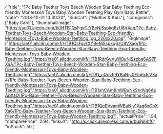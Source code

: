 {
	"title": "1Pc Baby Teether Toys Beech Wooden Star Baby Teething Eco-friendly Montessori Toys Baby Wooden Teething Play Gym Baby Rattle",
	"date": "2018-10-31 10:30:20",
	"SubCat": ["Mother & Kids"],
	"categories": ["Baby Care"],
	"thumbnailImage": "https://ae01.alicdn.com/kf/HTB1QsFgvCtYBeNjSspkq6zU8VXag/1Pc-Baby-Teether-Toys-Beech-Wooden-Star-Baby-Teething-Eco-friendly-Montessori-Toys-Baby-Wooden-Teething.jpg_220x220.jpg",
	"BigImage": ["https://ae01.alicdn.com/kf/HTB1QsFgvCtYBeNjSspkq6zU8VXag/1Pc-Baby-Teether-Toys-Beech-Wooden-Star-Baby-Teething-Eco-friendly-Montessori-Toys-Baby-Wooden-Teething.jpg","https://ae01.alicdn.com/kf/HTB1RdrGvXuWBuNjSszbq6AS7FXaA/1Pc-Baby-Teether-Toys-Beech-Wooden-Star-Baby-Teething-Eco-friendly-Montessori-Toys-Baby-Wooden-Teething.jpg","https://ae01.alicdn.com/kf/HTB1_nQpvh9YBuNjy0Ffq6xIsVXa4/1Pc-Baby-Teether-Toys-Beech-Wooden-Star-Baby-Teething-Eco-friendly-Montessori-Toys-Baby-Wooden-Teething.jpg","https://ae01.alicdn.com/kf/HTB1ahCAm8mWBuNkSndVq6AsApXaO/1Pc-Baby-Teether-Toys-Beech-Wooden-Star-Baby-Teething-Eco-friendly-Montessori-Toys-Baby-Wooden-Teething.jpg","https://ae01.alicdn.com/kf/HTB1QoEVvamWBuNjy1Xaq6xCbXXa6/1Pc-Baby-Teether-Toys-Beech-Wooden-Star-Baby-Teething-Eco-friendly-Montessori-Toys-Baby-Wooden-Teething.jpg"],
	"actualPrice": 1.94,
	"comparePrice": 2.94,
	"linkurl": "http://s.click.aliexpress.com/e/b69p6hf6",
	"inStock": 50
}

